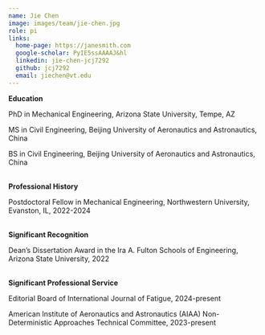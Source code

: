 ```yaml
---
name: Jie Chen
image: images/team/jie-chen.jpg
role: pi
links:
  home-page: https://janesmith.com
  google-scholar: PyIE5ssAAAAJ&hl
  linkedin: jie-chen-jcj7292
  github: jcj7292
  email: jiechen@vt.edu
---
```


**Education**

PhD in Mechanical Engineering, Arizona State University, Tempe, AZ

MS in Civil Engineering, Beijing University of Aeronautics and Astronautics, China

BS in Civil Engineering, Beijing University of Aeronautics and Astronautics, China
<br/>
<br/>

**Professional History**

Postdoctoral Fellow in Mechanical Engineering, Northwestern University, Evanston, IL, 2022-2024
<br/>
<br/>

**Significant Recognition**

Dean’s Dissertation Award in the Ira A. Fulton Schools of Engineering, Arizona State University, 2022
<br/>
<br/>

**Significant Professional Service**

Editorial Board of International Journal of Fatigue, 2024-present

American Institute of Aeronautics and Astronautics (AIAA) Non-Deterministic Approaches Technical Committee, 2023-present
<br/>
<br/>
